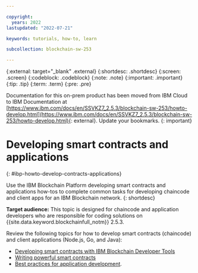 ```yaml
---

copyright:
  years: 2022
lastupdated: "2022-07-21"

keywords: tutorials, how-to, learn

subcollection: blockchain-sw-253

---
```


{:external: target="_blank" .external}
{:shortdesc: .shortdesc}
{:screen: .screen}
{:codeblock: .codeblock}
{:note: .note}
{:important: .important}
{:tip: .tip}
{:term: .term}
{:pre: .pre}




Documentation for this on-prem product has been moved from IBM Cloud to IBM Documentation at [https://www.ibm.com/docs/en/SSVKZ7_2.5.3/blockchain-sw-253/howto-develop.html](https://www.ibm.com/docs/en/SSVKZ7_2.5.3/blockchain-sw-253/howto-develop.html){: external}. Update your bookmarks.
{: important}

# Developing smart contracts and applications
{: #ibp-howto-develop-contracts-applications}

Use the IBM Blockchain Platform developing smart contracts and applications how-tos to complete common tasks for developing chaincode and client apps for an IBM Blockchain network. 
{: shortdesc}

**Target audience:** This topic is designed for chaincode and application developers who are responsible for coding solutions on {{site.data.keyword.blockchainfull_notm}} 2.5.3.

Review the following topics for how to develop smart contracts (chaincode) and client applications (Node.js, Go, and Java): 

- [Developing smart contracts with IBM Blockchain Developer Tools](vscode-extension.md)
- [Writing powerful smart contracts](write-powerful-smart-contracts.md)
- [Best practices for application development](best_practices.md). 

